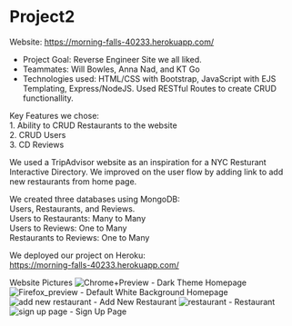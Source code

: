 # Project2
Website: https://morning-falls-40233.herokuapp.com/
* Project Goal:  Reverse Engineer Site we all liked. 
* Teammates: Will Bowles, Anna Nad, and KT Go
* Technologies used: HTML/CSS with Bootstrap, JavaScript with EJS Templating, Express/NodeJS. Used RESTful Routes to create CRUD functionallity.  

Key Features we chose:  
    1. Ability to CRUD Restaurants to the website </br>
    2. CRUD Users </br>
    3. CD Reviews </br>

We used a TripAdvisor website as an inspiration for a NYC Resturant Interactive Directory.  We improved on the user flow by adding link to add new restaurants from home page.

We created three databases using MongoDB: </br>
Users, Restaurants, and Reviews. </br>
Users to Restaurants: Many to Many </br>
Users to Reviews: One to Many </br>
Restaurants to Reviews: One to Many </br>

We deployed our project on Heroku: </br>
https://morning-falls-40233.herokuapp.com/


Website Pictures
![Chrome+Preview](https://media.git.generalassemb.ly/user/40929/files/622e2c00-8043-11ec-8569-de5f3fbdfdc4) - Dark Theme Homepage
![Firefox_preview](https://media.git.generalassemb.ly/user/40929/files/6f4b1b00-8043-11ec-96ab-b2e0acca34a2) - Default White Background Homepage
![add new restaurant](https://media.git.generalassemb.ly/user/40929/files/75d99280-8043-11ec-9df8-e3a78fe877a6) - Add New Restaurant
![restaurant](https://media.git.generalassemb.ly/user/40929/files/a8838b00-8043-11ec-814a-367e0c2b1a4f) - Restaurant
![sign up page](https://media.git.generalassemb.ly/user/40929/files/bfc27880-8043-11ec-9c5f-52eaa141aa52) - Sign Up Page





